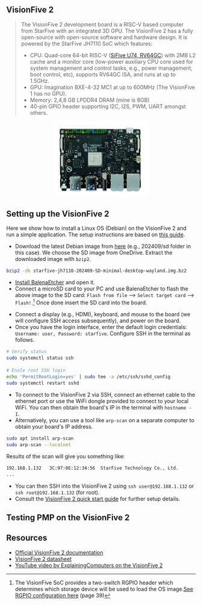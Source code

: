 ## VisionFive 2
> The VisionFive 2 development board is a RISC-V based computer from StarFive with an integrated 3D GPU. The VisionFive 2 has a fully open-source with open-source software and hardware design. It is powered by the StarFive JH7110 SoC which features:
>- CPU: Quad-core 64-bit RISC-V ([SiFive U74, RV64GC](https://starfivetech.com/uploads/u74_core_complex_manual_21G1.pdf)) with 2MB L2 cache and a monitor core (low-power auxiliary CPU core used for system management and control tasks, e.g., power management, boot control, etc), supports RV64GC ISA, and runs at up to 1.5GHz.
>- GPU: Imagination BXE-4-32 MC1 at up to 600MHz (The VisionFive  1 has no GPU).
>- Memory: 2,4,8 GB LPDDR4 DRAM (mine is 8GB)
>- 40-pin GPIO header supporting I2C, I2S, PWM, UART amongst others. 

<p align="center">
  <img src="vision5-2.png" alt="VisionFive 2 board" width="50%">
</p>

## Setting up the VisionFive 2
Here we show how to install a Linux OS (Debian) on the VisionFive 2 and run a simple application. The setup instructions are based on [this guide](https://doc-en.rvspace.org/VisionFive2/PDF/VisionFive2_QSG.pdf).
- Download the latest Debian image from [here](https://debian.starfivetech.com/) (e.g., 202409/sd folder in this case). We choose the SD image from OneDrive. Extract the downloaded image with `bzip2`.
```bash
bzip2 -dk starfive-jh7110-202409-SD-minimal-desktop-wayland.img.bz2 
```
- [Install BalenaEtcher](https://etcher.balena.io/) and open it.
- Connect a microSD card to your PC and use BalenaEtcher to flash the above image to the SD card: `Flash from file` --> `Select target card` --> `Flash!`.[^1] Once done insert the SD card into the board. 
<!--Setup the boot mode by toggling the [RGPIO buttons](https://doc-en.rvspace.org/VisionFive2/PDF/VisionFive2_QSG.pdf) (page 39) accordingly. We use the SD card in our case which corresponds to `SDIO 3.0 mode`: `RGPIO_1 = L(0)` and `RGPIO_0 = H(1)` (use a small pin to toggle the buttons).-->
- Connect a display (e.g., HDMI), keyboard, and mouse to the board (we will configure SSH access subsequently), and power on the board.
- Once you have the login interface, enter the default login credentials: `Username: user, Password: starfive`. Configure SSH in the terminal as follows.
```bash
# Verify status
sudo systemctl status ssh

# Enale root SSH login
echo 'PermitRootLogin=yes' | sudo tee -a /etc/ssh/sshd_config
sudo systemctl restart sshd
```

- To connect to the VisionFive 2 via SSH, connect an ethernet cable to the ethernet port or use the WiFi dongle provided to connect to your local WiFi. You can then obtain the board's IP in the terminal with `hostname -I`.
- Alternatively, you can use a tool like `arp-scan` on a separate computer to obtain your board's IP address.
```bash
sudo apt install arp-scan
sudo arp-scan --localnet
```
Results of the scan will give you something like:
```bash
192.168.1.132   3C:97:0E:12:34:56  StarFive Technology Co., Ltd.
...
```
- You can then SSH into the VisionFive 2 using `ssh user@192.168.1.132` or `ssh root@192.168.1.132` (for root). 
- Consult the [VisionFive 2 quick start guide](https://doc-en.rvspace.org/VisionFive2/PDF/VisionFive2_QSG.pdf) for further setup details.



## Testing PMP on the VisionFive 2















## Resources
- [Official VisionFive 2 documentation](https://doc-en.rvspace.org/VisionFive2/PDF/VisionFive2_QSG.pdf)
- [VisionFive 2 datasheet](https://doc-en.rvspace.org/VisionFive2/PDF/VisionFive2_Datasheet.pdf)
- [YouTube video by ExplainingComputers on the VisionFive 2](https://www.youtube.com/watch?v=ykKnc86UtXg)



[^1]: The VisionFive SoC provides a two-switch RGPIO header which determines which storage device will be used to load the OS image.[See RGPIO configuration here](https://doc-en.rvspace.org/VisionFive2/PDF/VisionFive2_QSG.pdf) (page 39)